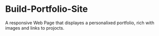 # Build-Portfolio-Site
A responsive Web Page that displayes a personalixed portfolio, rich with images and links to projocts.
